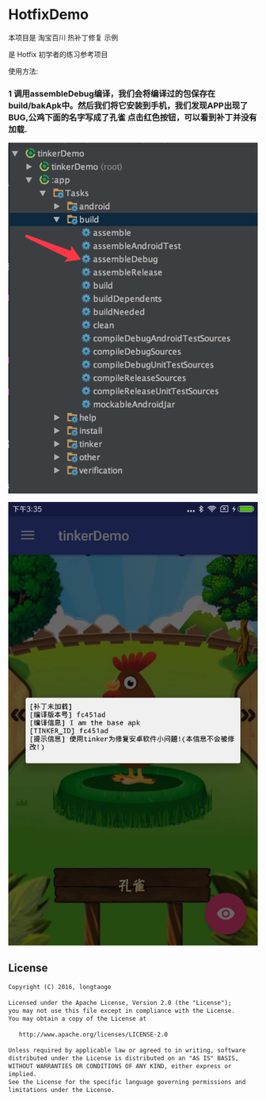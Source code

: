 # HotfixDemo
本项目是 淘宝百川 热补丁修复 示例


是 Hotfix  初学者的练习参考项目

使用方法:



### 1 调用assembleDebug编译，我们会将编译过的包保存在build/bakApk中。然后我们将它安装到手机，我们发现APP出现了BUG,公鸡下面的名字写成了孔雀 点击红色按钮，可以看到补丁并没有加载.


![](https://github.com/longtaoge/tinkerDemo/blob/master/app/src/main/res/drawable/tinker11.png)



![](https://github.com/longtaoge/tinkerDemo/blob/master/app/src/main/res/drawable/tinker6.jpg)




License
--------

    Copyright (C) 2016, longtaoge

    Licensed under the Apache License, Version 2.0 (the "License");
    you may not use this file except in compliance with the License.
    You may obtain a copy of the License at

       http://www.apache.org/licenses/LICENSE-2.0

    Unless required by applicable law or agreed to in writing, software
    distributed under the License is distributed on an "AS IS" BASIS,
    WITHOUT WARRANTIES OR CONDITIONS OF ANY KIND, either express or implied.
    See the License for the specific language governing permissions and
    limitations under the License.
